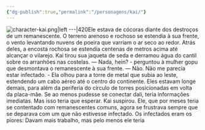 ```yaml
---
{"dg-publish":true,"permalink":"/personagens/kai/"}
---
```


![character-kai.png|left ---|420](/img/user/Imagens/Personagens/character-kai.png)Ele estava de cócoras diante dos destroços de um remanescente. O terreno arenoso e rochoso se estendia à sua frente, o vento levantando nuvens de poeira que varriam o ar seco ao redor. Atrás deles, a encosta rochosa se estendia centenas de metros acima até alcançar o vilarejo. Kai tirou sua jaqueta de seda e derramou água do cantil sobre os arranhões nas costelas.
— Nada, hein? - perguntou à mulher gopu que desmontava o remanescente à sua frente.
— Não. Não me parecia estar infectado. - Ela olhou para a torre de metal que subia ao leste, estendendo um cabo aéreo até o centro do continente. Eles estavam longe demais, para além da periferia do círculo de torres posicionadas em volta da placa-mãe. Se ao menos pudesse se conectar dali, teria informações imediatas. Mas isso teria que esperar.
Kai suspirou. Ele, que por meses teria se contentado com remanescentes comuns, agora se frustrava sempre que se deparava com um que não estivesse infectado. Os infectados eram os piores: Davam mais trabalho, mas pelo menos ele teria